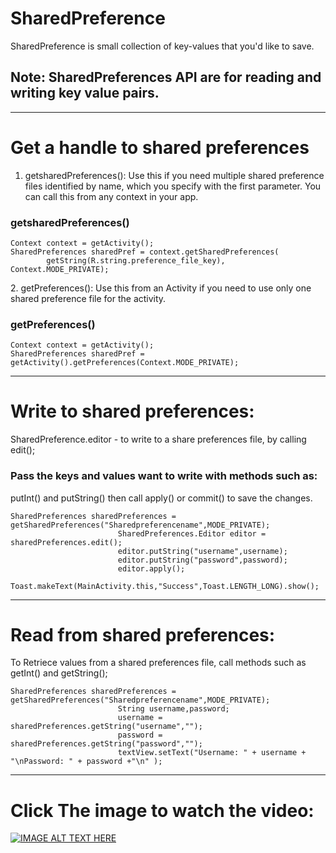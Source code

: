 # SharedPreference

SharedPreference is small collection of key-values that you'd like to save.
## Note: SharedPreferences API are for reading and writing key value pairs.
<hr />

# Get a handle to shared preferences

1. getsharedPreferences(): Use this if you need multiple shared preference files identified by name, which you specify with the first parameter. You can call this from any context in your app.
 
<h3>getsharedPreferences()</h3>
<pre><code>Context context = getActivity();
SharedPreferences sharedPref = context.getSharedPreferences(
        getString(R.string.preference_file_key), Context.MODE_PRIVATE);</code></pre>
2. getPreferences(): Use this from an Activity if you need to use only one shared preference file for the activity.
<h3>getPreferences()</h3>
<pre><code>Context context = getActivity();
SharedPreferences sharedPref = getActivity().getPreferences(Context.MODE_PRIVATE);</code></pre>
<hr />

# Write to shared preferences:

SharedPreference.editor - to write to a share preferences file, by calling edit();
### Pass the keys and values want to write with methods such as: 
   putInt() and putString() then call apply() or commit() to save the changes.
   <pre><code>SharedPreferences sharedPreferences = getSharedPreferences("Sharedpreferencename",MODE_PRIVATE);
                        SharedPreferences.Editor editor = sharedPreferences.edit();
                        editor.putString("username",username);
                        editor.putString("password",password);
                        editor.apply();
                        Toast.makeText(MainActivity.this,"Success",Toast.LENGTH_LONG).show();</code></pre>
<hr />

# Read from shared preferences:

To Retriece values from a shared preferences file, call methods such as getInt() and getString();
<pre><code>SharedPreferences sharedPreferences = getSharedPreferences("Sharedpreferencename",MODE_PRIVATE);
                        String username,password;
                        username = sharedPreferences.getString("username","");
                        password = sharedPreferences.getString("password","");
                        textView.setText("Username: " + username + "\nPassword: " + password +"\n" );</code></pre>
 <hr />
 
 # Click The image to watch the video:

[![IMAGE ALT TEXT HERE](https://img.youtube.com/shorts/TRnGEIhX9Tk?si=621vlfl_tqewRMyb.jpg)](https://www.youtube.com/shorts/TRnGEIhX9Tk?si=621vlfl_tqewRMyb)
                        

                        
